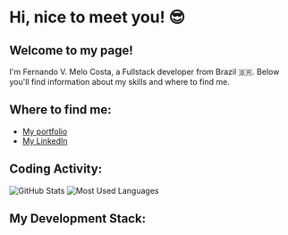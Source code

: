 # Hi, nice to meet you! 😎

## Welcome to my page!

I'm Fernando V. Melo Costa, a Fullstack developer from Brazil 🇧🇷. 
Below you'll find information about my skills and where to find me.

## Where to find me:

- [My portfolio](https://link-do-seu-portfolio)
- [My LinkedIn](https://link-do-seu-linkedin)

## Coding Activity:

![GitHub Stats](https://github-readme-stats.vercel.app/api?username=seu-usuario&show_icons=true&theme=radical)
![Most Used Languages](https://github-readme-stats.vercel.app/api/top-langs/?username=seu-usuario&layout=compact&theme=radical)

## My Development Stack:
<!--
**F3rn4nd0o/F3rn4nd0o** is a ✨ _special_ ✨ repository because its `README.md` (this file) appears on your GitHub profile.

Here are some ideas to get you started:

- 🔭 I’m currently working on ...
- 🌱 I’m currently learning ...
- 👯 I’m looking to collaborate on ...
- 🤔 I’m looking for help with ...
- 💬 Ask me about ...
- 📫 How to reach me: ...
- 😄 Pronouns: ...
- ⚡ Fun fact: ...
-->
